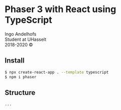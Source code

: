 # Phaser 3 with React using TypeScript
Ingo Andelhofs  
Student at UHasselt  
2018-2020 &copy;

## Install
```bash
$ npx create-react-app . --template typescript
$ npm i phaser 
```

## Structure
```bash 
...
```
